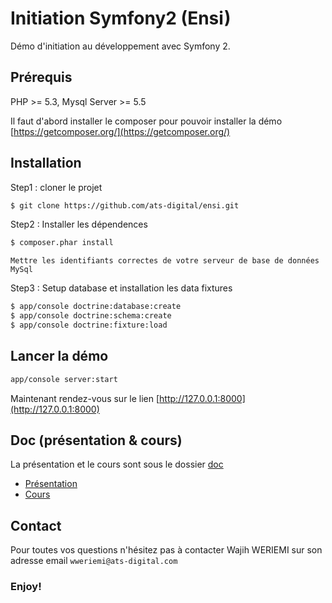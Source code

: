 # Initiation Symfony2 (Ensi)

Démo d'initiation au développement avec Symfony 2.

## Prérequis
PHP >= 5.3,
Mysql Server >= 5.5

Il faut d'abord installer le composer pour pouvoir installer la démo
[https://getcomposer.org/](https://getcomposer.org/)

## Installation
Step1 : cloner le projet
```sh
$ git clone https://github.com/ats-digital/ensi.git
```
Step2 : Installer les dépendences
```sh
$ composer.phar install
```
```Mettre les identifiants correctes de votre serveur de base de données MySql```

Step3 : Setup database et installation les data fixtures
```sh
$ app/console doctrine:database:create
$ app/console doctrine:schema:create
$ app/console doctrine:fixture:load
```

## Lancer la démo
```sh
app/console server:start
```
Maintenant rendez-vous sur le lien [http://127.0.0.1:8000](http://127.0.0.1:8000)

## Doc (présentation & cours)
La présentation et le cours sont sous le dossier [doc](https://github.com/ats-digital/ensi/tree/master/doc)
- [Présentation](https://github.com/ats-digital/ensi/blob/master/doc/ATS%20-%20ENIT%20-%20Initiation%20au%20d%C3%A9veloppement%20avec%20Symfony%202.pdf)
- [Cours](https://github.com/ats-digital/ensi/blob/master/doc/ATS%20-%20ENSI%20Cours%20Initiation%20au%20d%C3%A9veloppement%20avec%20Symfony%202.docx)

## Contact
Pour toutes vos questions n'hésitez pas à contacter Wajih WERIEMI sur son adresse email `wweriemi@ats-digital.com`

### Enjoy!